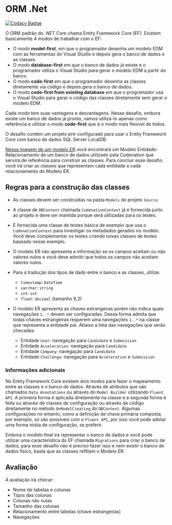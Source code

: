 # ORM .Net

[![Codacy Badge](https://api.codacy.com/project/badge/Grade/55e8db59d9cf405499f6c987f83f10ca)](https://app.codacy.com/manual/asaouda/Codenation_ORM_Csharp?utm_source=github.com&utm_medium=referral&utm_content=asaouda/Codenation_ORM_Csharp&utm_campaign=Badge_Grade_Settings)

O ORM padrão do .NET Core chama Entity Framework Core (EF). Existem basicamente 4 modos de trabalhar com o EF:

- O modo **model-first**, em que o programador desenha um modelo EDM com as ferramentas do Visual Studio e depois gera o banco de dados e as classes. 
- O modo **database-first** em que o banco de dados já existe e o programador utiliza o Visual Studio para gerar o modelo EDM a partir do banco. 
- O modo **code-first** em que o programador desenha as classes diretamente via código e depois gera o banco de dados.
- O modo **code-first from existing database** em que o programador usa o Visual Studio para gerar o código das classes diretamente sem gerar o modelo EDM. 

Cada modo tem suas vantagens e desvantagens. Nesse desafio, embora existe um banco de dados já pronto, vamos utilizá-lo apenas como referência e utilizar o modo **code-first** que é o modo mais flexível de todos. 

O desafio contém um projeto pré-configurado para usar o Entity Framework Core com banco de dados SQL Server LocalDB.

[Nessa imagem de um modelo ER](https://codenation-challenges.s3-us-west-1.amazonaws.com/java-9/codenation-sample.png) você encontrará um Modelo Entidade-Relacionamento de um banco de dados utilizado pela Codenation que servirá de referência para construir as classes. Para concluir esse desafio você irá criar as classes que representam cada entidade e cada relacionamento do Modelo ER.

## Regras para a construção das classes

- As classes devem ser construídas na pasta `Models` do projeto `Source`.
- A classe de `DBContext` chamada `CodenationContext` já é fornecida junto ao projeto e deve ser mantida porque será utilizadas para os testes.
- É fornecida uma classe de testes básica de exemplo que usa o `CodenationContext` para investigar os metadados gerados no modelo. Você deve complementar os testes criando novas classes de testes baseado nesse exemplo.
- O modelo ER não apresenta a informação se os campos aceitam ou não valores nulos e você deve admitir que todos os campos não aceitam valores nulos.
- Para a tradução dos tipos de dado entre o banco e as classes, utilize:
  - `timestamp`: `DateTime`
  - `varchar`: `string`
  - `int`: `int`
  - `float`: `decimal` (tamanho 9,2)

- O modelo ER apresenta as chaves estrangeiras porém não indica quais navegações `1..*` devem ser configuradas. Dessa forma admita que todas chaves estrangeiras requerem uma navegações `1..*` na classe que representa a entidade pai. Abaixo a lista das navegações que serão checadas:
  - Entidade `User`: navegação para `Candidate` e `Submission`
  - Entidade `Acceleration`: navegação para `Candidate`
  - Entidade `Company`: navegação para `Candidate`
  - Entidade `Challenge`: navegação para `Acceleration` e `Submission`

### Informações adicionais

No Entity Framework Core existem dois modos para fazer o mapeamento entre as classes e o banco de dados. Através de atributos que são chamados `Data Annotations` ou através do `Model Builder` utilizando `Fluent API`. A primeira forma é aplicada diretamente na classe e a segunda forma é feita ou através de classes de configuração ou através de código diretamente no método `OnModelCreating` do `DBContext`. Algumas configurações no entanto, como a definição de chave primária composta, por exemplo, só são possíveis com o `Fluent API`, por isso você pode adotar uma forma mista de configuração, se preferir. 

Embora o modelo final irá representar o banco de dados e você pode utilizar uma característica do EF chamada `Migrations` para criar o banco de dados, para esse desafio não é preciso fazer isso e nem existir o banco de dados físico, basta que as classes reflitam o Modelo ER.

## Avaliação

A avaliação irá checar:

- Nome de tabelas e colunas
- Tipos das colunas
- Colunas não nulas
- Tamanho das colunas
- Relacionamento entre tabelas (chave estrangeiras)
- Navegações